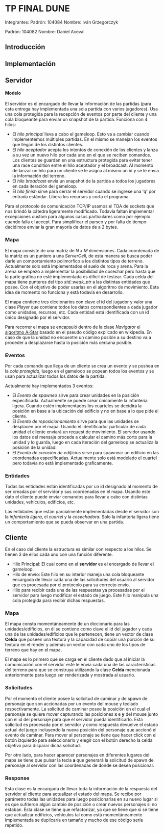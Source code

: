 # TP FINAL DUNE

Integrantes:
Padrón: 104084
Nombre: Iván Grzegorczyk

Padrón: 104082
Nombre: Daniel Aceval

## Introducción


## Implementación

## Servidor
#### Modelo
El servidor es el encargado de llevar la información de las partidas (para esta entrega hay implementada una sola partida con varios jugadores). Usa una cola protegida para la recepción de eventos por parte del cliente y una cola bloqueante para enviar un snapshot de la partida. Funciona con 4 hilos:

- El _hilo principal_ lleva a cabo el gameloop. Esto va a cambiar cuando implementemos múltiples partidas. En el mismo se manejan los eventos que llegan de los distintos clientes.
- El _hilo aceptador_ acepta los intentos de conexión de los clientes y lanza a su vez un nuevo hilo por cada uno en el que se reciben comandos. Los clientes se guardan en una estructura protegida para evitar tener una race condition entre el hilo aceptador y el broadcast. Al momento de lanzar un hilo para un cliente se le asigna al mismo un id y se le envía la información del terreno.
- El _hilo broadcast_ envía un snapshot de la partida a todos los jugadores en cada iteración del gameloop.
- El _hilo finish_ sirve para cerrar el servidor cuando se ingrese una 'q' por entrada estándar. Libera los recursos y corta el programa.

Para el protocolo de comunicación TCP/IP usamos el TDA de sockets que nos brindó la cátedra ligeramente modificado. Todavía faltan implementar excepciones custom para algunos casos particulares como por ejemplo cuando falla el accept. Para simplificar el parseo y por falta de tiempo decidimos enviar la gran mayoría de datos de a 2 bytes.

### Mapa
El mapa consiste de una matriz de _N x M_ dimensiones. Cada coordenada de la matriz es un puntero a una _ServerCell_, de esta manera se busca poder darle un comportamiento polimorfico a los distintos tipos de terreno. Actualmente solo está implementados el suelo de roca y arena. Para la arena se empezó a implementar la posibilidad de cosechar pero hasta que la parte gráfica no esté implementada es dificil de testear.
Cada celda del mapa tiene punteros del tipo _std::weak_ptr_ a las distintas entidades que posee. Con el objetivo de poder usarlas en el algoritmo de movimiento. Esta idea de momento no funciona y está todavía en desarrollo.

El mapa contiene tres diccionarios con clave el id del jugador y valor una clase _Player_ que contiene todos los datos correspondientes a cada jugador como unidades, recursos, etc. Cada entidad está identificada con un id único designado por el servidor.

Para recorrer el mapa se encapsuló dentro de la clase _Navigator_ el [algoritmo A-Star] basado en el pseudo código explicado en wikipedia. En caso de que la unidad no encuentre un camino posible a su destino va a proceder a desplazarse hasta la posición más cercana posible.

### Eventos
Por cada comando que llega de un cliente se crea un evento y se pushea en la _cola protegida_, luego en el gameloop se popean todos los eventos y se usan para actualizar todos los datos de la partida.

Actualmente hay implementados 3 eventos:

- El _Evento de spawneo_ sirve para crear unidades en la posición especificada. Actualmente se puede crear únicamente la infantería ligera. Cuando estén implementados los cuarteles se decidirá la posición en base a la ubicación del edificio y no en base a lo que pide el cliente.
- El _Evento de reposicionamiento_ sirve para que las unidades se desplacen por el mapa. Usando el identificador particular de cada unidad el cliente enviará un request de movimiento. El servidor usando los datos del mensaje procede a calcular el camino más corto para la unidad y lo guarda, luego en cada iteración del gameloop se actualiza la posición de la unidad.
- El _Evento de creación de edificios_ sirve para spawnear un edificio en las coordenadas especificadas. Actualmente solo está modelado el cuartel pero todavía no está implementado graficamente.

### Entidades
Todas las entidades están identificadas por un id designado al momento de ser creadas por el servidor y sus coordenadas en el mapa. Usando este dato el cliente puede enviar comandos para llevar a cabo con distintas unidades, vehículos, edificios, etc.

Las entidades que están parcialmente implementadas desde el servidor son la _infantería ligera_, el _cuartel_ y la _cosechadora_. Solo la infantería ligera tiene un comportamiento que se pueda observar en una partida.

[algoritmo A-Star]: <https://en.wikipedia.org/wiki/A*_search_algorithm>

## Cliente

En el caso del cliente la estructura es similar con respecto a los hilos. Se tienen 3 de ellos cada uno con una función diferente.
- Hilo Principal: El cual como en el **servidor** es el encargado de llevar el gameloop.
- Hilo de envío: Este hilo en su interior maneja una cola bloqueante encargada de llevar cada una de las solicitudes del usuario al servidor que es procesada por el protocolo para su correcto envío.
- Hilo para recibir cada una de las respuestas ya procesadas por el servidor para luego modificar el estado de juego. Este hilo manipula una cola protegida para recibir dichas respuestas.

### Mapa
El mapa consta momentáneamente de un diccionario para las unidades/edificios, en él se contiene como clave el id del jugador y cada una de las unidades/edificios que le pertenecen, tiene un vector de clase **Celda** que poseen una textura y la capacidad de copiar una porción de su textura en el render y además un vector con cada uno de los tipos de terreno que hay en el mapa.


El mapa es lo primero que se carga en el cliente dado que al iniciar la comunicación con el servidor este le envía cada una de las características del terreno para que se construya utilizando la clase **Celda** mencionada anteriormente para luego ser renderizada y mostrada al usuario.

### Solicitudes
Por el momento el cliente posee la solicitud de caminar y de spawn de personaje que son accionadas por un evento del mouse y teclado respectivamente. La solicitud de caminar posee la posición en el cual el personaje se quiere mover capturando las posiciones __x__ e __y__ del mouse junto con el id del personaje para que el servidor pueda identificarlo. Esta solicitud es procesada por el servidor y como respuesta devuelve el estado actual del juego incluyendo la nueva posición del personaje que accionó el evento de caminar.
Para mover al personaje se tiene que hacer click con el botón izquierdo para seleccionarlo y elegir con el botón derecho la celda objetivo para disparar dicha solicitud.


Por otro lado, para hacer aparecer personajes en diferentes lugares del mapa se tiene que pulsar la tecla **a** que generará la solicitud de spawn de personaje al servidor con las coordenadas de donde se desea posicionar.
### Response
Esta clase es la encargada de llevar toda la información de la respuesta del servidor al cliente para actualizar el estado del mapa. Se recibe por parámetro todas las unidades para luego posicionarlas en su nuevo lugar si es que sufrieron algún cambio de posición o crear nuevos personajes si no estaban.
Esta clase se tiene que refactorizar, ya que se tiene que si se tiene que actualizar edificios, vehículos tal como está momentáneamente implementada se duplicaría en tamaño y mucho de ese código sería repetido.
